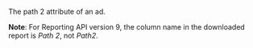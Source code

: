 The path 2 attribute of an ad.

**Note**: For Reporting API version 9, the column name in the downloaded report is *Path 2*, not *Path2*.
